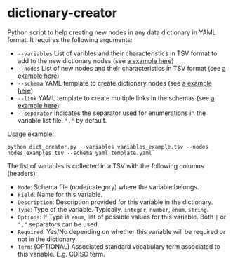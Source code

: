 # dictionary-creator

Python script to help creating new nodes in any data dictionary in YAML format. It requires the following arguments:

* `--variables` List of varibles and their characteristics in TSV format to add to the new dictionary nodes (see [a example here](variables_example.tsv))
* `--nodes` List of new nodes and their characteristics in TSV format (see [a example here](nodes_example.tsv))
* `--schema` YAML template to create dictionary nodes (see [a example here](yaml_template.yaml))
* `--link` YAML template to create multiple links in the schemas (see [a example here](link_template.yaml)) 
* `--separator` Indicates the separator used for enumerations in the variable list file. `","` by default.

Usage example:

```
python dict_creator.py --variables variables_example.tsv --nodes nodes_examples.tsv --schema yaml_template.yaml`
```

The list of variables is collected in a TSV with the following columns (headers):

* `Node`: Schema file (node/category) where the variable belongs.
* `Field`: Name for this variable.
* `Description`: Description provided for this variable in the dictionary.
* `Type`: Type of the variable. Typically, `integer`, `number`, `enum`, `string`.
* `Options`: If Type is `enum`, list of possible values for this variable. Both `|` or `","` separators can be used.
* `Required`: Yes/No depending on whether this variable will be required or not in the dictionary.
* `Term`: (OPTIONAL) Associated standard vocabulary term associated to this variable. E.g. CDISC term.
